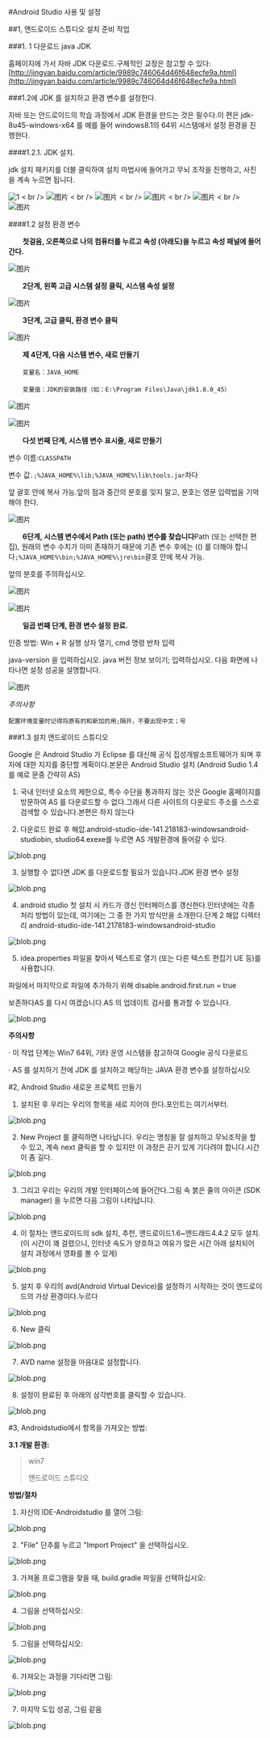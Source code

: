 #Android Studio 사용 및 설정



##1, 앤드로이드 스튜디오 설치 준비 작업

###1. 1 다운로드 java JDK

홈페이지에 가서 자바 JDK 다운로드.구체적인 교정은 참고할 수 있다:[http://jingyan.baidu.com/article/9989c746064d46f648ecfe9a.html](http://jingyan.baidu.com/article/9989c746064d46f648ecfe9a.html)

###1.2에 JDK 를 설치하고 환경 변수를 설정한다.

자바 또는 안드로이드의 학습 과정에서 JDK 환경을 만드는 것은 필수다.이 편은 jdk-8u45-windows-x64 를 예를 들어 windows8.1의 64위 시스템에서 설정 환경을 진행한다.

####1.2.1. JDK 설치.

jdk 설치 패키지를 더블 클릭하여 설치 마법사에 들어가고 무뇌 조작을 진행하고, 사진을 계속 누르면 됩니다.

![1](img/1.jpg)
< br />
![图片](img/2.jpg)
< br />
![图片](img/3.jpg)
< br />
![图片](img/4.jpg)
< br />
![图片](img/5.jpg)
< br />
![图片](img/6.jpg)



####1.2 설정 환경 변수

　　**첫걸음, 오른쪽으로 나의 컴퓨터를 누르고 속성 (아래도)을 누르고 속성 패널에 들어간다.**

![图片](img/7.jpg)



　　**2단계, 왼쪽 고급 시스템 설정 클릭, 시스템 속성 설정**

![图片](img/8.jpg)



　　**3단계, 고급 클릭, 환경 변수 클릭**

![图片](img/9.jpg)



　　**제 4단계, 다음 시스템 변수, 새로 만들기**

　　`变量名：JAVA_HOME`

　　`变量值：JDK的安装路径（如：E:\Program Files\Java\jdk1.8.0_45）`

![图片](img/10.jpg)

![图片](img/11.jpg)



　　**다섯 번째 단계, 시스템 변수 표시줄, 새로 만들기**

변수 이름:`CLASSPATH`

변수 값`.;%JAVA_HOME%\lib;%JAVA_HOME%\lib\tools.jar`차다

앞 괄호 안에 복사 가능.앞의 점과 중간의 분호를 잊지 말고, 분호는 영문 입력법을 기억해야 한다.

![图片](img/12.jpg)



　　**6단계, 시스템 변수에서 Path (또는 path) 변수를 찾습니다**Path (또는 선택한 편집), 원래의 변수 수치가 이미 존재하기 때문에 기존 변수 후에는 (() 를 더해야 합니다`;%JAVA_HOME%\bin;%JAVA_HOME%\jre\bin`괄호 안에 복사 가능.

앞의 분호를 주의하십시오.

![图片](img/13.jpg)

![图片](img/14.jpg)



　　**일곱 번째 단계, 환경 변수 설정 완료.**

인증 방법: Win + R 실행 상자 열기, cmd 명령 반차 입력

java-version 을 입력하십시오. java 버전 정보 보이기; 입력하십시오. 다음 화면에 나타나면 설정 성공을 설명합니다.

![图片](img/15.jpg)



*주의사항*

`配置环境变量时记得将原有的和新加的用;隔开，不要出现中文；号`



###1.3 설치 앤드로이드 스튜디오

Google 은 Android Studio 가 Eclipse 를 대신해 공식 집성개발소프트웨어가 되며 후자에 대한 지지를 중단할 계획이다.본문은 Android Studio 설치 (Android Sudio 1.4를 예로 문중 간략히 AS)

1) 국내 인터넷 요소의 제한으로, 특수 수단을 통과하지 않는 것은 Google 홈페이지를 방문하여 AS 를 다운로드할 수 없다.그래서 다른 사이트의 다운로드 주소를 스스로 검색할 수 있습니다.본편은 하지 않는다



2) 다운로드 완료 후 해압.android-studio-ide-141.218183-windowsandroid-studiobin, studio64.exexe를 누르면 AS 개발환경에 들어갈 수 있다.

![blob.png](img/17.png)

3) 실행할 수 없다면 JDK 를 다운로드할 필요가 있습니다.JDK 환경 변수 설정

![blob.png](img/18.png)

4) android studio 첫 설치 시 카드가 갱신 인터페이스를 갱신한다.인터넷에는 각종 처리 방법이 있는데, 여기에는 그 중 한 가지 방식만을 소개한다.단계 2 해압 디렉터리 android-studio-ide-141.2178183-windowsandroid-studio

![blob.png](img/19.png)

5) idea.properties 파일을 찾아서 텍스트로 열기 (또는 다른 텍스트 편집기 UE 등)를 사용합니다.

파일에서 마지막으로 파일에 추가하기 위해 disable.android.first.run = true

보존하다AS 를 다시 여겠습니다.AS 의 업데이트 검사를 통과할 수 있습니다.

![blob.png](img/20.png)

**주의사항**

· 이 작업 단계는 Win7 64위, 기타 운영 시스템을 참고하여 Google 공식 다운로드

· AS 를 설치하기 전에 JDK 를 설치하고 해당하는 JAVA 환경 변수를 설정하십시오



 















#2, Android Studio 새로운 프로젝트 만들기

1) 설치된 후 우리는 우리의 항목을 새로 지어야 한다.포인트는 여기서부터.

![blob.png](img/21.png)

2) New Project 를 클릭하면 나타납니다. 우리는 명칭을 잘 설치하고 무뇌조작을 할 수 있고, 계속 next 클릭을 할 수 있지만 이 과정은 끈기 있게 기다려야 합니다.시간이 좀 길다.

![blob.png](img/22.png)

3) 그리고 우리는 우리의 개발 인터페이스에 들어간다.그림 속 붉은 줄의 아이콘 (SDK manager) 을 누르면 다음 그림이 나타납니다.

![blob.png](img/23.png)

4) 이 절차는 앤드로이드의 sdk 설치, 추천, 앤드로이드1.6~앤드래드4.4.2 모두 설치.(이 시간이 꽤 걸렸으니, 인터넷 속도가 양호하고 여유가 많은 시간 아래 설치되어 설치 과정에서 영화를 볼 수 있게)

![blob.png](img/24.png)

5) 설치 후 우리의 avd(Android Virtual Device)를 설정하기 시작하는 것이 앤드로이드의 가상 환경이다.누르다

![blob.png](img/25.png)

6) New 클릭

![blob.png](img/26.png)

7) AVD name 설정을 마음대로 설정합니다.

![blob.png](img/27.png)

8) 설정이 완료된 후 아래의 삼각번호를 클릭할 수 있습니다.

![blob.png](img/28.png)





#3, Androidstudio에서 항목을 가져오는 방법:

**3.1 개발 환경:**

> win7
>>
> 앤드로이드 스튜디오
>>

**방법/절차**

1) 자신의 IDE-Androidstudio 를 열어 그림:

![blob.png](img/29.png)



2) "File" 단추를 누르고 "Import Project" 을 선택하십시오.

![blob.png](img/30.png)

3) 가져올 프로그램을 찾을 때, build.gradle 파일을 선택하십시오:

![blob.png](img/31.png)

4) 그림을 선택하십시오:

![blob.png](img/32.png)



5) 그림을 선택하십시오:

![blob.png](img/33.png)



6) 가져오는 과정을 기다리면 그림:

![blob.png](img/34.png)



7) 마지막 도입 성공, 그림 같음

![blob.png](img/35.png)